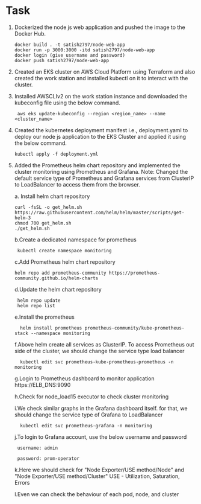 # Task
1. Dockerized the node js web application and pushed the image to the Docker Hub.

       docker build . -t satish2797/node-web-app
       docker run -p 3000:3000 -itd satish2797/node-web-app
       docker login (give username and password)
       docker push satish2797/node-web-app

3. Created an EKS cluster on AWS Cloud Platform using Terraform and also created the work station and installed kubectl on it to interact with the cluster.

4. Installed AWSCLIv2 on the work station instance and downloaded the kubeconfig file using the below command.

        aws eks update-kubeconfig --region <region_name> --name <cluster_name>

5. Created  the kubernetes deployment manifest i.e., deployment.yaml to deploy our node js application to the EKS Cluster and applied it using the below command.

       kubectl apply -f deployment.yml

6. Added the Prometheus helm chart repository and implemented the cluster monitoring using Prometheus and Grafana. Note: Changed the default service type of Prometheus and Grafana services from ClusterIP to 
   LoadBalancer to access them from the browser.

   a. Install  helm chart repository

       curl -fsSL -o get_helm.sh https://raw.githubusercontent.com/helm/helm/master/scripts/get-helm-3
       chmod 700 get_helm.sh
       ./get_helm.sh

   b.Create a dedicated namespace for prometheus

        kubectl create namespace monitoring

   c.Add Prometheus helm chart repository

       helm repo add prometheus-community https://prometheus-community.github.io/helm-charts 

   d.Update the helm chart repository
      
        helm repo update
        helm repo list

   e.Install the prometheus

         helm install prometheus prometheus-community/kube-prometheus-stack --namespace monitoring

   f.Above helm create all services as ClusterIP. To access Prometheus out side of the cluster, we should change the service type load balancer

         kubectl edit svc prometheus-kube-prometheus-prometheus -n monitoring

   g.Login to Prometheus dashboard to monitor application https://ELB_DNS:9090

   h.Check for node_load15 executor to check cluster monitoring
    
   i.We check similar graphs in the Grafana dashboard itself. for that, we should change the service type of Grafana to LoadBalancer  

         kubectl edit svc prometheus-grafana -n monitoring

   j.To login to Grafana account, use the below username and password  

        username: admin
   
        password: prom-operator

   k.Here we should check for "Node Exporter/USE method/Node" and "Node Exporter/USE method/Cluster" USE - Utilization, Saturation, Errors
    
   l.Even we can check the behaviour of each pod, node, and cluster

   
   
